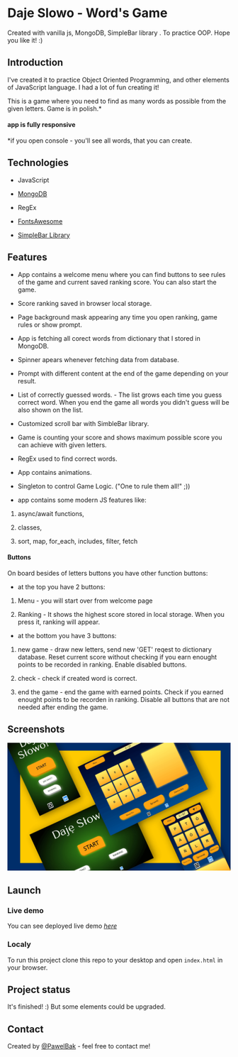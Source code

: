# Daje Slowo - Word's Game

Created with vanilla js, MongoDB, SimpleBar library . To practice OOP. Hope you like it! :)

## Introduction

I've created it to practice Object Oriented Programming, and other elements of JavaScript language. I had a lot of fun creating it!

This is a game where you need to find as many words as possible from the given letters. Game is in polish.*


#### app is fully responsive

\*if you open console - you'll see all words, that you can create. 


## Technologies

* JavaScript

* [MongoDB](https://www.mongodb.com/)

* RegEx

* [FontsAwesome](https://fontawesome.com/)

* [SimpleBar Library](https://grsmto.github.io/simplebar/)


## Features

* App contains a welcome menu where you can find buttons to see rules of the game and current saved ranking score. You can also start the game. 

* Score ranking saved in browser local storage.

* Page background mask appearing any time you open ranking, game rules or show prompt.

* App is fetching all corect words from dictionary that I stored in MongoDB.

* Spinner apears whenever fetching data from database.

* Prompt with different content at the end of the game depending on your result. 

* List of correctly guessed words. - The list grows each time you guess correct word. When you end the game all words you didn't guess will be also shown on the list.

* Customized scroll bar with SimbleBar library.

* Game is counting your score and shows maximum possible score you can achieve with given letters.


* RegEx used to find correct words.

* App contains animations.

* Singleton to control Game Logic. ("One to rule them all!" ;))


* app contains some modern JS features like: 

1) async/await functions,

2) classes,

3) sort, map, for_each, includes, filter, fetch


#### Buttons

On board besides of letters buttons you have other function buttons:

* at the top you have 2 buttons:

1) Menu - you will start over from welcome page

2) Ranking - It shows the highest score stored in local storage. When you press it, ranking will appear.

* at the bottom you have 3 buttons:

1) new game - draw new letters, send new 'GET' reqest to dictionary database. Reset current score without checking if you earn enought points to be recorded in ranking. Enable disabled buttons.

2) check - check if created word is correct.

3) end the game - end the game with earned points. Check if you earned enought points to be recorden in ranking. Disable all buttons that are not needed after ending the game.


## Screenshots

 <img src="img/printscreen.png" alt="printscreen" width="1000"/>

## Launch

### Live demo

You can see deployed live demo [_here_](https://dajeslowo-wordgame.web.app/)

 
### Localy

To run this project clone this repo to your desktop and open `index.html` in your browser.


## Project status

It's finished! :) But some elements could be upgraded.

## Contact

 Created by [@PawelBak](https://pawel-bak-portfolio.web.app/) - feel free to contact me!